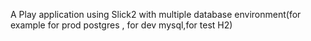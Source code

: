 A Play application using Slick2 with multiple database environment(for example for prod postgres , for dev mysql,for test H2)



